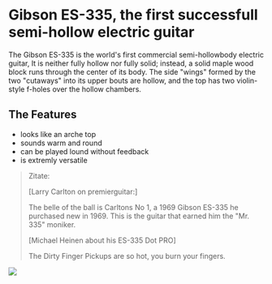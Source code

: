 # Gibson ES-335, the first successfull semi-hollow electric guitar

The Gibson ES-335 is the world's first commercial semi-hollowbody electric guitar,
It is neither fully hollow nor fully solid; instead, a solid maple wood block runs
through the center of its body. The side "wings" formed by the two "cutaways"
into its upper bouts are hollow, and the top has two violin-style f-holes over
the hollow chambers.

## The Features
* looks like an arche top
* sounds warm and round
* can be played lound without feedback
* is extremly versatile

> Zitate:
>
> [Larry Carlton on premierguitar:]
>
> The belle of the ball is Carltons No 1, a 1969 Gibson ES-335 he purchased
> new in 1969. This is the guitar that earned him the "Mr. 335" moniker. 
>
> [Michael Heinen about his ES-335 Dot PRO]
>
> The Dirty Finger Pickups are so hot, you burn your fingers.

<img src="https://upload.wikimedia.org/wikipedia/commons/thumb/0/0c/1960_Gibson_ES-335TD.jpg/220px-1960_Gibson_ES-335TD.jpg"/>